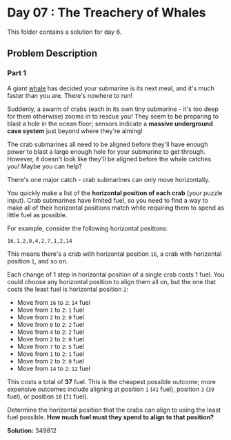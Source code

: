 # Day 07 : The Treachery of Whales

This folder contains a solution for day 6.

## Problem Description

### Part 1

A giant [whale](https://en.wikipedia.org/wiki/Sperm_whale) has decided your submarine is its next meal, and it's much faster than you are. There's nowhere to run!

Suddenly, a swarm of crabs (each in its own tiny submarine - it's too deep for them otherwise) zooms in to rescue you! They seem to be preparing to blast a hole in the ocean floor; sensors indicate a **massive underground cave system** just beyond where they're aiming!

The crab submarines all need to be aligned before they'll have enough power to blast a large enough hole for your submarine to get through. However, it doesn't look like they'll be aligned before the whale catches you! Maybe you can help?

There's one major catch - crab submarines can only move horizontally.

You quickly make a list of the **horizontal position of each crab** (your puzzle input). Crab submarines have limited fuel, so you need to find a way to make all of their horizontal positions match while requiring them to spend as little fuel as possible.

For example, consider the following horizontal positions:

```
16,1,2,0,4,2,7,1,2,14
```

This means there's a crab with horizontal position ```16```, a crab with horizontal position ```1```, and so on.

Each change of 1 step in horizontal position of a single crab costs 1 fuel. You could choose any horizontal position to align them all on, but the one that costs the least fuel is horizontal position ```2```:

  * Move from ```16``` to ```2```: ```14``` fuel
  * Move from ```1``` to ```2```: ```1``` fuel
  * Move from ```2``` to ```2```: ```0``` fuel
  * Move from ```0``` to ```2```: ```2``` fuel
  * Move from ```4``` to ```2```: ```2``` fuel
  * Move from ```2``` to ```2```: ```0``` fuel
  * Move from ```7``` to ```2```: ```5``` fuel
  * Move from ```1``` to ```2```: ```1``` fuel
  * Move from ```2``` to ```2```: ```0``` fuel
  * Move from ```14``` to ```2```: ```12``` fuel

This costs a total of **37** fuel. This is the cheapest possible outcome; more expensive outcomes include aligning at position ```1``` (```41``` fuel), position ```3``` (```39``` fuel), or position ```10``` (```71``` fuel).

Determine the horizontal position that the crabs can align to using the least fuel possible. **How much fuel must they spend to align to that position?**

**Solution:** 349812
